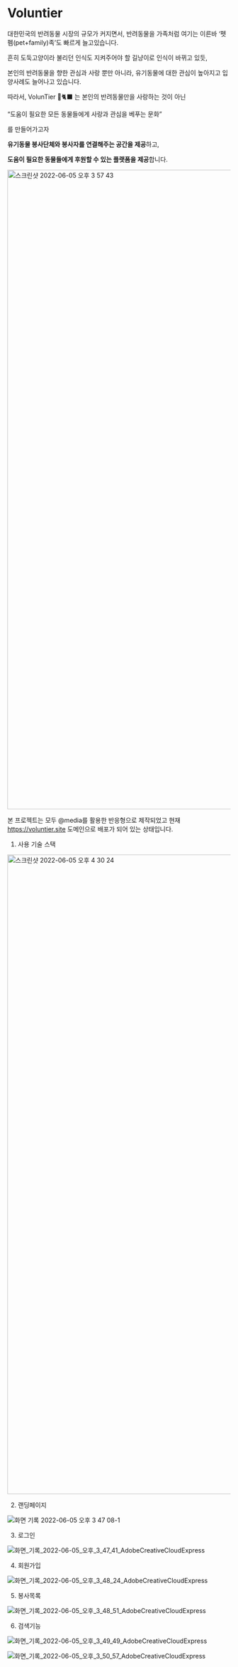 # Voluntier
대한민국의 반려동물 시장의 규모가 커지면서, 반려동물을 가족처럼 여기는 이른바 ‘펫펨(pet+family)족’도 빠르게 늘고있습니다. 

흔히 도둑고양이라 불리던 인식도 지켜주어야 할 길냥이로 인식이 바뀌고 있듯,

본인의 반려동물을 향한 관심과 사랑 뿐만 아니라, 유기동물에 대한 관심이 높아지고 입양사례도 늘어나고 있습니다.

따라서, VolunTier 🐶🐈‍⬛ 는 본인의 반려동물만을 사랑하는 것이 아닌

“도움이 필요한 모든 동물들에게 사랑과 관심을 베푸는 문화” 

를 만들어가고자

**유기동물 봉사단체와 봉사자를 연결해주는 공간을 제공**하고, 

**도움이 필요한 동물들에게 후원할 수 있는 플랫폼을 제공**합니다.

<img width="1440" alt="스크린샷 2022-06-05 오후 3 57 43" src="https://user-images.githubusercontent.com/97964123/172039380-736c3432-7e8c-40c9-8f67-12b6ee1158fd.png">

본 프로젝트는 모두 @media를 활용한 반응형으로 제작되었고 현재 https://voluntier.site 도메인으로 배포가 되어 있는 상태입니다.

1. 사용 기술 스택
<img width="1440" alt="스크린샷 2022-06-05 오후 4 30 24" src="https://user-images.githubusercontent.com/97964123/172040384-34cc95c0-c1d1-4402-b215-c97960db9110.png">

2. 랜딩페이지

![화면 기록 2022-06-05 오후 3 47 08-1](https://user-images.githubusercontent.com/97964123/172040534-1371f899-c17d-4d76-b24d-2f926c3e0c0f.gif)

3. 로그인

![화면_기록_2022-06-05_오후_3_47_41_AdobeCreativeCloudExpress](https://user-images.githubusercontent.com/97964123/172041525-1a677e61-efb2-4c73-be07-390727f44c4b.gif)

4. 회원가입

![화면_기록_2022-06-05_오후_3_48_24_AdobeCreativeCloudExpress](https://user-images.githubusercontent.com/97964123/172041665-eff89c27-6094-4a55-9757-7bae39134442.gif)

5. 봉사목록

![화면_기록_2022-06-05_오후_3_48_51_AdobeCreativeCloudExpress](https://user-images.githubusercontent.com/97964123/172041744-3c0152b6-63f5-418a-b0a3-cdc9357b5f61.gif)

6. 검색기능

![화면_기록_2022-06-05_오후_3_49_49_AdobeCreativeCloudExpress](https://user-images.githubusercontent.com/97964123/172041836-6ff7b9b5-dea2-43d9-b25b-dcf88095ec37.gif)

![화면_기록_2022-06-05_오후_3_50_57_AdobeCreativeCloudExpress](https://user-images.githubusercontent.com/97964123/172041838-4eae062a-3947-4ac9-8eda-843f5de57258.gif)

